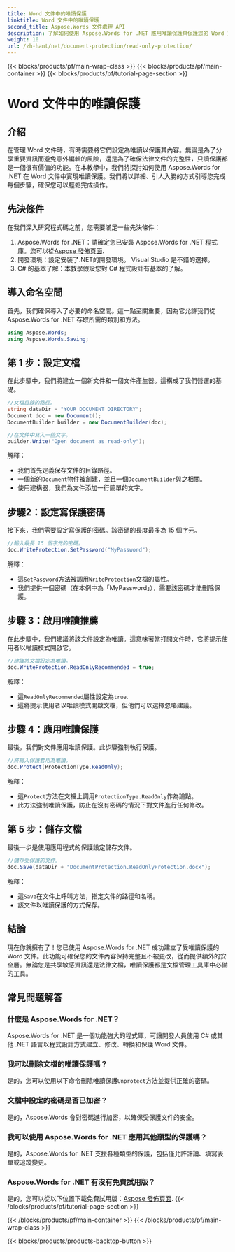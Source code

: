 ```yaml
---
title: Word 文件中的唯讀保護
linktitle: Word 文件中的唯讀保護
second_title: Aspose.Words 文件處理 API
description: 了解如何使用 Aspose.Words for .NET 應用唯讀保護來保護您的 Word 文件。請遵循我們的逐步指南。
weight: 10
url: /zh-hant/net/document-protection/read-only-protection/
---
```


{{< blocks/products/pf/main-wrap-class >}}
{{< blocks/products/pf/main-container >}}
{{< blocks/products/pf/tutorial-page-section >}}

# Word 文件中的唯讀保護

## 介紹

在管理 Word 文件時，有時需要將它們設定為唯讀以保護其內容。無論是為了分享重要資訊而避免意外編輯的風險，還是為了確保法律文件的完整性，只讀保護都是一個很有價值的功能。在本教學中，我們將探討如何使用 Aspose.Words for .NET 在 Word 文件中實現唯讀保護。我們將以詳細、引人入勝的方式引導您完成每個步驟，確保您可以輕鬆完成操作。

## 先決條件

在我們深入研究程式碼之前，您需要滿足一些先決條件：

1.  Aspose.Words for .NET：請確定您已安裝 Aspose.Words for .NET 程式庫。您可以從[Aspose 發佈頁面](https://releases.aspose.com/words/net/).
2. 開發環境：設定安裝了.NET的開發環境。 Visual Studio 是不錯的選擇。
3. C# 的基本了解：本教學假設您對 C# 程式設計有基本的了解。

## 導入命名空間

首先，我們確保導入了必要的命名空間。這一點至關重要，因為它允許我們從 Aspose.Words for .NET 存取所需的類別和方法。

```csharp
using Aspose.Words;
using Aspose.Words.Saving;
```

## 第 1 步：設定文檔

在此步驟中，我們將建立一個新文件和一個文件產生器。這構成了我們營運的基礎。

```csharp
//文檔目錄的路徑。
string dataDir = "YOUR DOCUMENT DIRECTORY";
Document doc = new Document();
DocumentBuilder builder = new DocumentBuilder(doc);

//在文件中寫入一些文字。
builder.Write("Open document as read-only");
```

解釋：

- 我們首先定義保存文件的目錄路徑。
- 一個新的`Document`物件被創建，並且一個`DocumentBuilder`與之相關。
- 使用建構器，我們為文件添加一行簡單的文字。

## 步驟2：設定寫保護密碼

接下來，我們需要設定寫保護的密碼。該密碼的長度最多為 15 個字元。

```csharp
//輸入最長 15 個字元的密碼。
doc.WriteProtection.SetPassword("MyPassword");
```

解釋：

- 這`SetPassword`方法被調用`WriteProtection`文檔的屬性。
- 我們提供一個密碼（在本例中為「MyPassword」），需要該密碼才能刪除保護。

## 步驟 3：啟用唯讀推薦

在此步驟中，我們建議將該文件設定為唯讀。這意味著當打開文件時，它將提示使用者以唯讀模式開啟它。

```csharp
//建議將文檔設定為唯讀。
doc.WriteProtection.ReadOnlyRecommended = true;
```

解釋：

- 這`ReadOnlyRecommended`屬性設定為`true`.
- 這將提示使用者以唯讀模式開啟文檔，但他們可以選擇忽略建議。

## 步驟 4：應用唯讀保護

最後，我們對文件應用唯讀保護。此步驟強制執行保護。

```csharp
//將寫入保護套用為唯讀。
doc.Protect(ProtectionType.ReadOnly);
```

解釋：

- 這`Protect`方法在文檔上調用`ProtectionType.ReadOnly`作為論點。
- 此方法強制唯讀保護，防止在沒有密碼的情況下對文件進行任何修改。

## 第 5 步：儲存文檔

最後一步是使用應用程式的保護設定儲存文件。

```csharp
//儲存受保護的文件。
doc.Save(dataDir + "DocumentProtection.ReadOnlyProtection.docx");
```

解釋：

- 這`Save`在文件上呼叫方法，指定文件的路徑和名稱。
- 該文件以唯讀保護的方式保存。

## 結論

現在你就擁有了！您已使用 Aspose.Words for .NET 成功建立了受唯讀保護的 Word 文件。此功能可確保您的文件內容保持完整且不被更改，從而提供額外的安全層。無論您是共享敏感資訊還是法律文檔，唯讀保護都是文檔管理工具庫中必備的工具。

## 常見問題解答

### 什麼是 Aspose.Words for .NET？
Aspose.Words for .NET 是一個功能強大的程式庫，可讓開發人員使用 C# 或其他 .NET 語言以程式設計方式建立、修改、轉換和保護 Word 文件。

### 我可以刪除文檔的唯讀保護嗎？
是的，您可以使用以下命令刪除唯讀保護`Unprotect`方法並提供正確的密碼。

### 文檔中設定的密碼是否已加密？
是的，Aspose.Words 會對密碼進行加密，以確保受保護文件的安全。

### 我可以使用 Aspose.Words for .NET 應用其他類型的保護嗎？
是的，Aspose.Words for .NET 支援各種類型的保護，包括僅允許評論、填寫表單或追蹤變更。

### Aspose.Words for .NET 有沒有免費試用版？
是的，您可以從以下位置下載免費試用版：[Aspose 發佈頁面](https://releases.aspose.com/).
{{< /blocks/products/pf/tutorial-page-section >}}

{{< /blocks/products/pf/main-container >}}
{{< /blocks/products/pf/main-wrap-class >}}

{{< blocks/products/products-backtop-button >}}
